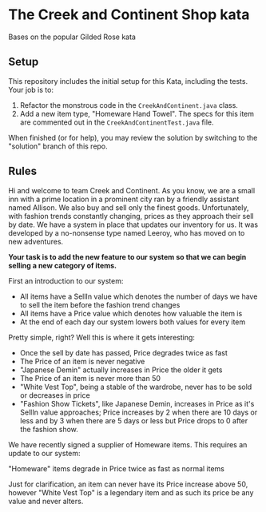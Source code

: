 # The Creek and Continent Shop kata
Bases on the popular Gilded Rose kata
## Setup

This repository includes the initial setup for this Kata, including the tests. 
Your job is to:

1. Refactor the monstrous code in the `CreekAndContinent.java` class.
2. Add a new item type, "Homeware Hand Towel". The specs for this item are commented out in the `CreekAndContinentTest.java` file.

When finished (or for help), you may review the solution by switching to the "solution" branch of this repo.

## Rules

Hi and welcome to team Creek and Continent. As you know, we are a small inn with a prime location in a prominent city ran by a friendly assistant named Allison. We also buy and sell only the finest goods. Unfortunately, with fashion trends constantly changing, prices as they approach their sell by date. We have a system in place that updates our inventory for us. It was developed by a no-nonsense type named Leeroy, who has moved on to new adventures.

**Your task is to add the new feature to our system so that we can begin selling a new category of items.**

First an introduction to our system:

- All items have a SellIn value which denotes the number of days we have to sell the item before the fashion trend changes
- All items have a Price value which denotes how valuable the item is
- At the end of each day our system lowers both values for every item

Pretty simple, right? Well this is where it gets interesting:

- Once the sell by date has passed, Price degrades twice as fast
- The Price of an item is never negative
- "Japanese Demin" actually increases in Price the older it gets
- The Price of an item is never more than 50
- "White Vest Top", being a stable of the wardrobe, never has to be sold or decreases in price
- "Fashion Show Tickets", like Japanese Demin, increases in Price as it's SellIn value approaches; Price increases by 2 when there are 10 days or less and by 3 when there are 5 days or less but Price drops to 0 after the fashion show.

We have recently signed a supplier of Homeware items. This requires an update to our system:

"Homeware" items degrade in Price twice as fast as normal items

Just for clarification, an item can never have its Price increase above 50, however "White Vest Top" is a legendary item and as such its price be any value and never alters.
